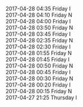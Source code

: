 2017-04-28 04:35 Friday  I  
2017-04-28 04:10 Friday  N  
2017-04-28 04:00 Friday  I  
2017-04-28 03:50 Friday  N  
2017-04-28 03:45 Friday  I  
2017-04-28 02:35 Friday  N  
2017-04-28 02:30 Friday  I  
2017-04-28 01:55 Friday  N  
2017-04-28 01:45 Friday  I  
2017-04-28 00:50 Friday  N  
2017-04-28 00:45 Friday  I  
2017-04-28 00:30 Friday  N  
2017-04-28 00:20 Friday  I  
2017-04-28 00:15 Friday  N  
2017-04-27 21:25 Thursday  I  
